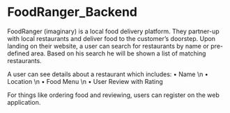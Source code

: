 # FoodRanger_Backend
FoodRanger (imaginary) is a local food delivery platform. They partner-up with local restaurants and deliver food to the customer’s doorstep. Upon landing on their website, a user can search for restaurants by name or pre-defined area. Based on his search he will be shown a list of matching restaurants.

A user can see details about a restaurant which includes:
• Name \n
• Location \n
• Food Menu \n
• User Review with Rating

For things like ordering food and reviewing, users can register on the web application.
